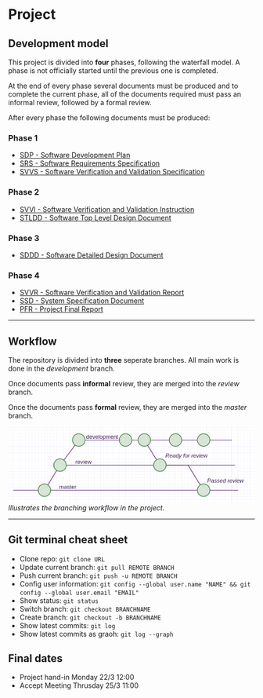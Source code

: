 # Project

## Development model
This project is divided into **four** phases, following the waterfall model. A phase is not officially started until the previous one is completed.

At the end of every phase several documents must be produced and to complete the current phase, all of the documents required must pass an informal review, followed by a formal review.

After every phase the following documents must be produced:

### Phase 1
- [SDP - Software Development Plan](P1-Baseline-Specification/PUSS214200_SDP)
- [SRS - Software Requirements Specification](P1-Baseline-Specification/PUSS214201_SRS)
- [SVVS - Software Verification and Validation Specification](P1-Baseline-Specification/PUSS214202_SVVS)

### Phase 2
- [SVVI - Software Verification and Validation Instruction](P2-Baseline-Desgin-Test/PUSS214203_SVVI) 
- [STLDD - Software Top Level Design Document](P2-Baseline-Desgin-Test/PUSS214204_STLDD)

### Phase 3
- [SDDD - Software Detailed Design Document](P3-Baseline-Informal/PUSS214205_SDDD)

### Phase 4
- [SVVR - Software Verification and Validation Report](P4-Baseline-Product/PUSS214206_SVVR) 
- [SSD - System Specification Document](P4-Baseline-Product/PUSS214207_SSD) 
- [PFR - Project Final Report](P4-Baseline-Product/PUSS214208_PFR)

---

## Workflow
The repository is divided into **three** seperate branches.
All main work is done in the *development* branch.

Once documents pass **informal** review, they are merged into the *review* branch.

Once the documents pass **formal** review, they are merged into the *master* branch.

![Workflow](images/workflow.png)
*Illustrates the branching workflow in the project.*

---

## Git terminal cheat sheet
- Clone repo: `git clone URL`     
- Update current branch: `git pull REMOTE BRANCH`
- Push current branch: `git push -u REMOTE BRANCH`
- Config user information: `git config --global user.name "NAME" && git config --global user.email "EMAIL"`
- Show status: `git status`
- Switch branch: `git checkout BRANCHNAME` 
- Create branch: `git checkout -b BRANCHNAME`
- Show latest commits: `git log`
- Show latest commits as graoh: `git log --graph`

## Final dates
- Project hand-in Monday 22/3 12:00
- Accept Meeting Thrusday 25/3 11:00
